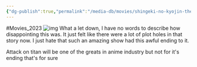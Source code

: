 ```yaml
---
{"dg-publish":true,"permalink":"/media-db/movies/shingeki-no-kyojin-the-final-season-kanketsu-hen-2023/","title":"Shingeki no Kyojin: The Final Season - Kanketsu-hen","tags":["mediaDB/tv/movie"],"noteIcon":"1"}
---
```


#Movies_2023 
![img](https://cdn.myanimelist.net/images/anime/1279/131078.jpg)
What a let down, I have no words to describe how disappointing this was. It just felt like there were a lot of plot holes in that story now. I just hate that such an amazing show had this awful ending to it.

Attack on titan will be one of the greats in anime industry but not for it's ending that's for sure
